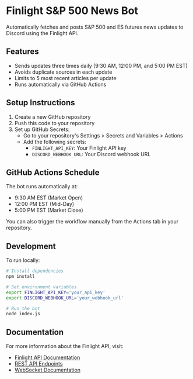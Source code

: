 # Finlight S&P 500 News Bot

Automatically fetches and posts S&P 500 and ES futures news updates to Discord using the Finlight API.

## Features

- Sends updates three times daily (9:30 AM, 12:00 PM, and 5:00 PM EST)
- Avoids duplicate sources in each update
- Limits to 5 most recent articles per update
- Runs automatically via GitHub Actions

## Setup Instructions

1. Create a new GitHub repository
2. Push this code to your repository
3. Set up GitHub Secrets:
   - Go to your repository's Settings > Secrets and Variables > Actions
   - Add the following secrets:
     - `FINLIGHT_API_KEY`: Your Finlight API key
     - `DISCORD_WEBHOOK_URL`: Your Discord webhook URL

## GitHub Actions Schedule

The bot runs automatically at:
- 9:30 AM EST (Market Open)
- 12:00 PM EST (Mid-Day)
- 5:00 PM EST (Market Close)

You can also trigger the workflow manually from the Actions tab in your repository.

## Development

To run locally:
```bash
# Install dependencies
npm install

# Set environment variables
export FINLIGHT_API_KEY='your_api_key'
export DISCORD_WEBHOOK_URL='your_webhook_url'

# Run the bot
node index.js
```

## Documentation

For more information about the Finlight API, visit:
- [Finlight API Documentation](https://docs.finlight.me/)
- [REST API Endpoints](https://docs.finlight.me/rest-endpoints)
- [WebSocket Documentation](https://docs.finlight.me/websocket-quickstart)

